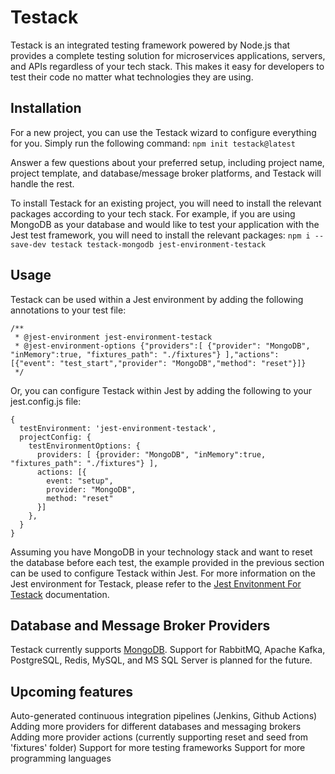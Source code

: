 # Testack
Testack is an integrated testing framework powered by Node.js that provides a complete testing solution for microservices applications, servers, and APIs regardless of your tech stack. This makes it easy for developers to test their code no matter what technologies they are using.


## Installation
For a new project, you can use the Testack wizard to configure everything for you. Simply run the following command:
`npm init testack@latest`

Answer a few questions about your preferred setup, including project name, project template, and database/message broker platforms, and Testack will handle the rest.

To install Testack for an existing project, you will need to install the relevant packages according to your tech stack.
For example, if you are using MongoDB as your database and would like to test your application with the Jest test framework, you will need to install the relevant packages:
`npm i --save-dev testack testack-mongodb jest-environment-testack`


## Usage
Testack can be used within a Jest environment by adding the following annotations to your test file:
```
/**
 * @jest-environment jest-environment-testack
 * @jest-environment-options {"providers":[ {"provider": "MongoDB", "inMemory":true, "fixtures_path": "./fixtures"} ],"actions": [{"event": "test_start","provider": "MongoDB","method": "reset"}]}
 */
```

Or, you can configure Testack within Jest by adding the following to your jest.config.js file:
```
{
  testEnvironment: 'jest-environment-testack',
  projectConfig: {
    testEnvironmentOptions: {
      providers: [ {provider: "MongoDB", "inMemory":true, "fixtures_path": "./fixtures"} ],
      actions: [{
        event: "setup",
        provider: "MongoDB",
        method: "reset"
      }]
    },
  }
}

```

Assuming you have MongoDB in your technology stack and want to reset the database before each test, the example provided in the previous section can be used to configure Testack within Jest. For more information on the Jest environment for Testack, please refer to the [Jest Envitonment For Testack](https://github.com/BeyondTest1/testack/tree/main/libs/jest_environment_testack) documentation.

## Database and Message Broker Providers
Testack currently supports [MongoDB](https://github.com/BeyondTest1/testack/tree/main/libs/mongodb). 
Support for RabbitMQ, Apache Kafka, PostgreSQL, Redis, MySQL, and MS SQL Server is planned for the future.

## Upcoming features
Auto-generated continuous integration pipelines (Jenkins, Github Actions)
Adding more providers for different databases and messaging brokers
Adding more provider actions (currently supporting reset and seed from 'fixtures' folder)
Support for more testing frameworks
Support for more programming languages

